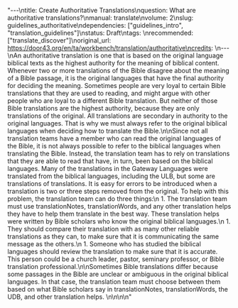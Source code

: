 "---\ntitle: Create Authoritative Translations\nquestion: What are authoritative translations?\nmanual: translate\nvolume: 2\nslug: guidelines_authoritative\ndependencies: [\"guidelines_intro\", \"translation_guidelines\"]\nstatus: Draft\ntags: \nrecommended: [\"translate_discover\"]\noriginal_url: https://door43.org/en/ta/workbench/translation/authoritative\ncredits: \n---\nAn authoritative translation is one that is based on the original language biblical texts as the highest authority for the meaning of biblical content. Whenever two or more translations of the Bible disagree about the meaning of a Bible passage, it is the original languages that have the final authority for deciding the meaning. Sometimes people are very loyal to certain Bible translations that they are used to reading, and might argue with other people who are loyal to a different Bible translation. But neither of those Bible translations are the highest authority, because they are only translations of the original. All translations are secondary in authority to the original languages. That is why we must always refer to the original biblical languages when deciding how to translate the Bible.\n\nSince not all translation teams have a member who can read the original languages of the Bible, it is not always possible to refer to the biblical languages when translating the Bible. Instead, the translation team has to rely on translations that they are able to read that have, in turn, been based on the biblical languages. Many of the translations in the Gateway Languages were translated from the biblical languages, including the ULB, but some are translations of translations. It is easy for errors to be introduced when a translation is two or three steps removed from the original. To help with this problem, the translation team can do three things:\n  1. The translation team must use translationNotes, translationWords, and any other translation helps they have to help them translate in the best way. These translation helps were written by Bible scholars who know the original biblical languages.\n  1. They should compare their translation with as many other reliable translations as they can, to make sure that it is communicating the same message as the others.\n  1. Someone who has studied the biblical languages should review the translation to make sure that it is accurate. This person could be a church leader, pastor, seminary professor, or Bible translation professional.\n\nSometimes Bible translations differ because some passages in the Bible are unclear or ambiguous in the original biblical languages. In that case, the translation team must choose between them based on what Bible scholars say in translationNotes, translationWords, the UDB, and other translation helps. \n\n\n\n"
